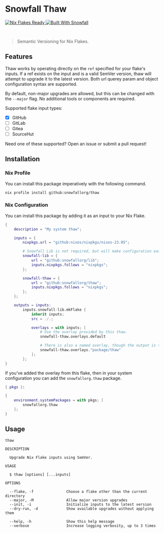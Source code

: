 # Snowfall Thaw

<a href="https://nixos.wiki/wiki/Flakes" target="_blank">
	<img alt="Nix Flakes Ready" src="https://img.shields.io/static/v1?logo=nixos&logoColor=d8dee9&label=Nix%20Flakes&labelColor=5e81ac&message=Ready&color=d8dee9&style=for-the-badge">
</a>
<a href="https://github.com/snowfallorg/lib" target="_blank">
	<img alt="Built With Snowfall" src="https://img.shields.io/static/v1?label=Built%20With&labelColor=5e81ac&message=Snowfall&color=d8dee9&style=for-the-badge">
</a>

<p>
<!--
	This paragraph is not empty, it contains an em space (UTF-8 8195) on the next line in order
	to create a gap in the page.
-->
  
</p>

> Semantic Versioning for Nix Flakes.

## Features

Thaw works by operating directly on the `ref` specified for your flake's inputs. If a ref exists
on the input and is a valid SemVer version, thaw will attempt to upgrade it to the latest version.
Both url querey param and object configuration syntax are supported.

By default, non-major upgrades are allowed, but this can be changed with the `--major` flag. No
additional tools or components are required.

Supported flake input types:

- [x] GitHub
- [ ] GitLab
- [ ] Gitea
- [ ] SourceHut

Need one of these supported? Open an issue or submit a pull request!

## Installation

### Nix Profile

You can install this package imperatively with the following command.

```bash
nix profile install github:snowfallorg/thaw
```

### Nix Configuration

You can install this package by adding it as an input to your Nix Flake.

```nix
{
	description = "My system thaw";

	inputs = {
		nixpkgs.url = "github:nixos/nixpkgs/nixos-23.05";

		# Snowfall Lib is not required, but will make configuration easier for you.
		snowfall-lib = {
			url = "github:snowfallorg/lib";
			inputs.nixpkgs.follows = "nixpkgs";
		};

		snowfall-thaw = {
			url = "github:snowfallorg/thaw";
			inputs.nixpkgs.follows = "nixpkgs";
		};
	};

	outputs = inputs:
		inputs.snowfall-lib.mkFlake {
			inherit inputs;
			src = ./.;

			overlays = with inputs; [
				# Use the overlay provided by this thaw.
				snowfall-thaw.overlays.default

				# There is also a named overlay, though the output is the same.
				snowfall-thaw.overlays."package/thaw"
			];
		};
}
```

If you've added the overlay from this flake, then in your system configuration you
can add the `snowfallorg.thaw` package.

```nix
{ pkgs }:

{
	environment.systemPackages = with pkgs; [
		snowfallorg.thaw
	];
}
```

## Usage

```
thaw

DESCRIPTION

  Upgrade Nix Flake inputs using SemVer.

USAGE

  $ thaw [options] [...inputs]

OPTIONS

  --flake, -f               Choose a flake other than the current directory
  --major, -M               Allow major version upgrades
  --init, -i                Initialize inputs to the latest version
  --dry-run, -d             Show available upgrades without applying them

  --help, -h                Show this help message
  --verbose                 Increase logging verbosity, up to 3 times
```
